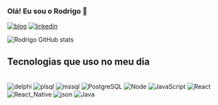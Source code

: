 ### Olá! Eu sou o Rodrigo 👋

[![blog](https://img.shields.io/badge/rodrigodelimacunha.com.br-yes-green.svg)](http://rodrigodelimacunha.com.br/) [![linkedin](https://img.shields.io/badge/LinkedIn-0077B5?style=for-the-badge&logo=linkedin&logoColor=white)](https://www.linkedin.com/in/rodrigolimacunha/) 

![Rodrigo GitHub stats](https://github-readme-stats.vercel.app/api?username=rodrigolim&show_icons=true&theme=radical)


## Tecnologias que uso no meu dia

<div style="display: inline_block"><br/>
    <img align="center" alt="delphi" src="https://img.shields.io/badge/Delphi-B22222?style=for-the-badge&logo=delphi&logoColor=white" />
    <img align="center" alt="plsql" src="https://img.shields.io/badge/PLSQL-F80000?style=for-the-badge&logo=oracle&logoColor=black" />
    <img align="center" alt="mssql" src="https://img.shields.io/badge/Microsoft%20SQL%20Server-CC2927?style=for-the-badge&logo=microsoft%20sql%20server&logoColor=white" />
    <img align="center" alt="PostgreSQL" src="https://img.shields.io/badge/PostgreSQL-316192?style=for-the-badge&logo=postgresql&logoColor=white" />
    <img align="center" alt="Node" src="https://img.shields.io/badge/Node.js-339933?style=for-the-badge&logo=nodedotjs&logoColor=white" />
    <img align="center" alt="JavaScript" src="https://img.shields.io/badge/JavaScript-323330?style=for-the-badge&logo=javascript&logoColor=F7DF1Ee" />
    <img align="center" alt="React" src="https://img.shields.io/badge/React-20232A?style=for-the-badge&logo=react&logoColor=61DAFB" />
    <img align="center" alt="React_Native" src="https://img.shields.io/badge/React_Native-20232A?style=for-the-badge&logo=react&logoColor=61DAFB" />
    <img align="center" alt="json" src="https://img.shields.io/badge/json-5E5C5C?style=for-the-badge&logo=json&logoColor=white" />
    <img align="center" alt="Java" src="https://img.shields.io/badge/Java-ED8B00?style=for-the-badge&logo=java&logoColor=white" />
</div>

<!--
**rodrigolim/rodrigolim** is a ✨ _special_ ✨ repository because its `README.md` (this file) appears on your GitHub profile.

Here are some ideas to get you started:

- 🔭 I’m currently working on ...
- 🌱 I’m currently learning ...
- 👯 I’m looking to collaborate on ...
- 🤔 I’m looking for help with ...
- 💬 Ask me about ...
- 📫 How to reach me: ...
- 😄 Pronouns: ...
- ⚡ Fun fact: ...
-->
